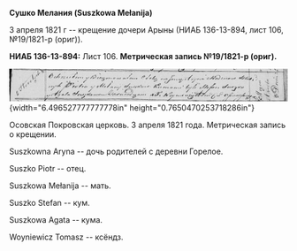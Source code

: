**Сушко Мелания (Suszkowa Mełanija)**

3 апреля 1821 г -- крещение дочери Арыны (НИАБ 136-13-894, лист 106,
№19/1821-р (ориг)).

**НИАБ 136-13-894:** Лист 106. **Метрическая запись №19/1821-р (ориг).**

![](./media/069ab9ba88b8cda92937ae8a127f8a3d12725613.png){width="6.496527777777778in"
height="0.7650470253718286in"}

Осовская Покровская церковь. 3 апреля 1821 года. Метрическая запись о
крещении.

Suszkowna Aryna -- дочь родителей с деревни Горелое.

Suszko Piotr -- отец.

Suszkowa Mełanija -- мать.

Suszko Stefan -- кум.

Suszkowa Agata -- кума.

Woyniewicz Tomasz -- ксёндз.
